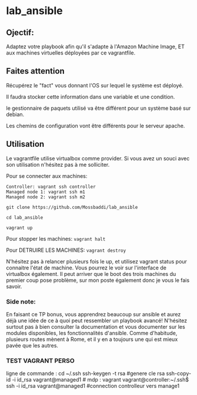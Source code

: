 # lab_ansible

## Ojectif:

Adaptez votre playbook afin qu'il s'adapte à l'Amazon Machine Image, ET aux machines virtuelles déployées par ce vagrantfile.

## Faites attention

Récupérez le "fact" vous donnant l'OS sur lequel le système est déployé.

Il faudra stocker cette information dans une variable et une condition.

le gestionnaire de paquets utilisé va être différent pour un système basé sur debian.

Les chemins de configuration vont être différents pour le serveur apache.

## Utilisation

Le vagrantfile utilise virtualbox comme provider. Si vous avez un souci avec son utilisation n'hésitez pas à me solliciter.

Pour se connecter aux machines:

    Controller: vagrant ssh controller
    Managed node 1: vagrant ssh m1
    Managed node 2: vagrant ssh m2


`git clone https://github.com/Mossbaddi/lab_ansible`

`cd lab_ansible`

`vagrant up`


Pour stopper les machines: `vagrant halt`

Pour DETRUIRE LES MACHINES: `vagrant destroy`

N'hésitez pas à relancer plusieurs fois le up, et utilisez vagrant status pour connaitre l'état de machine. Vous pourrez le voir sur l'interface de virtualbox également. Il peut arriver que le boot des trois machines du premier coup pose problème, sur mon poste également donc je vous le fais savoir.


### Side note:

En faisant ce TP bonus, vous apprendrez beaucoup sur ansible et aurez déjà une idée de ce à quoi peut ressembler un playbook avancé! N'hésitez surtout pas à bien consulter la documentation et vous documenter sur les modules disponibles, les fonctionnalités d'ansible. Comme d'habitude, plusieurs routes mènent à Rome, et il y en a toujours une qui est mieux pavée que les autres. 

### TEST VAGRANT PERSO
ligne de commande : 
cd ~/.ssh
ssh-keygen -t rsa #genere cle rsa 
ssh-copy-id -i id_rsa vagrant@managed1 # mdp : vagrant
vagrant@controller:~/.ssh$ ssh -i id_rsa vagrant@managed1 #connection controlleur vers manage1


